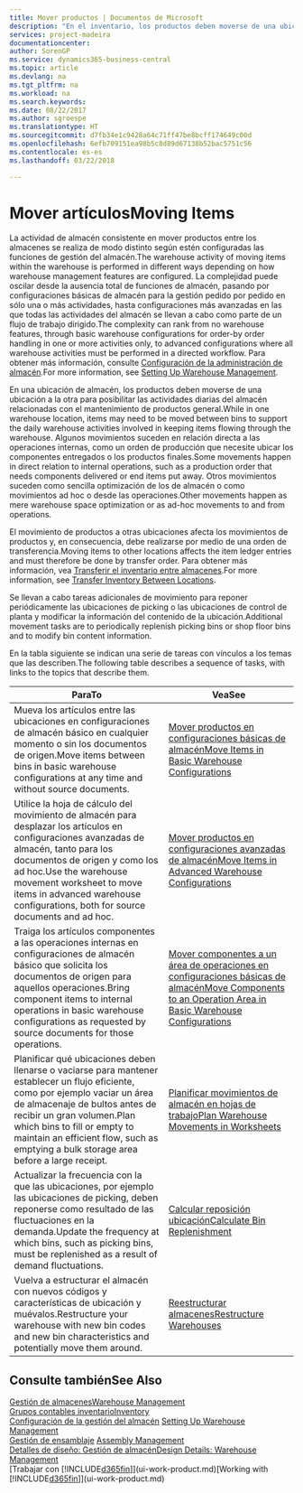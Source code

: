 ```yaml
---
title: Mover productos | Documentos de Microsoft
description: "En el inventario, los productos deben moverse de una ubicación a la otra para posibilitar las actividades diarias del almacén relacionadas con el mantenimiento de productos general. Algunos movimientos suceden en relación directa a las operaciones internas, como un orden de producción que necesite ubicar los componentes entregados o los productos finales. Otros movimientos suceden como sencilla optimización de los de almacén o como movimientos ad hoc o desde las operaciones."
services: project-madeira
documentationcenter: 
author: SorenGP
ms.service: dynamics365-business-central
ms.topic: article
ms.devlang: na
ms.tgt_pltfrm: na
ms.workload: na
ms.search.keywords: 
ms.date: 08/22/2017
ms.author: sgroespe
ms.translationtype: HT
ms.sourcegitcommit: d7fb34e1c9428a64c71ff47be8bcff174649c00d
ms.openlocfilehash: 6efb709151ea98b5c8d89d67138b52bac5751c56
ms.contentlocale: es-es
ms.lasthandoff: 03/22/2018

---
```

# <a name="moving-items"></a><span data-ttu-id="b13b8-105">Mover artículos</span><span class="sxs-lookup"><span data-stu-id="b13b8-105">Moving Items</span></span>
<span data-ttu-id="b13b8-106">La actividad de almacén consistente en mover productos entre los almacenes se realiza de modo distinto según estén configuradas las funciones de gestión del almacén.</span><span class="sxs-lookup"><span data-stu-id="b13b8-106">The warehouse activity of moving items within the warehouse is performed in different ways depending on how warehouse management features are configured.</span></span> <span data-ttu-id="b13b8-107">La complejidad puede oscilar desde la ausencia total de funciones de almacén, pasando por configuraciones básicas de almacén para la gestión pedido por pedido en sólo una o más actividades, hasta configuraciones más avanzadas en las que todas las actividades del almacén se llevan a cabo como parte de un flujo de trabajo dirigido.</span><span class="sxs-lookup"><span data-stu-id="b13b8-107">The complexity can rank from no warehouse features, through basic warehouse configurations for order-by order handling in one or more activities only, to advanced configurations where all warehouse activities must be performed in a directed workflow.</span></span> <span data-ttu-id="b13b8-108">Para obtener más información, consulte [Configuración de la administración de almacén](warehouse-setup-warehouse.md).</span><span class="sxs-lookup"><span data-stu-id="b13b8-108">For more information, see [Setting Up Warehouse Management](warehouse-setup-warehouse.md).</span></span>

<span data-ttu-id="b13b8-109">En una ubicación de almacén, los productos deben moverse de una ubicación a la otra para posibilitar las actividades diarias del almacén relacionadas con el mantenimiento de productos general.</span><span class="sxs-lookup"><span data-stu-id="b13b8-109">While in one warehouse location, items may need to be moved between bins to support the daily warehouse activities involved in keeping items flowing through the warehouse.</span></span> <span data-ttu-id="b13b8-110">Algunos movimientos suceden en relación directa a las operaciones internas, como un orden de producción que necesite ubicar los componentes entregados o los productos finales.</span><span class="sxs-lookup"><span data-stu-id="b13b8-110">Some movements happen in direct relation to internal operations, such as a production order that needs components delivered or end items put away.</span></span> <span data-ttu-id="b13b8-111">Otros movimientos suceden como sencilla optimización de los de almacén o como movimientos ad hoc o desde las operaciones.</span><span class="sxs-lookup"><span data-stu-id="b13b8-111">Other movements happen as mere warehouse space optimization or as ad-hoc movements to and from operations.</span></span>

<span data-ttu-id="b13b8-112">El movimiento de productos a otras ubicaciones afecta los movimientos de productos y, en consecuencia, debe realizarse por medio de una orden de transferencia.</span><span class="sxs-lookup"><span data-stu-id="b13b8-112">Moving items to other locations affects the item ledger entries and must therefore be done by transfer order.</span></span> <span data-ttu-id="b13b8-113">Para obtener más información, vea [Transferir el inventario entre almacenes](inventory-how-transfer-between-locations.md).</span><span class="sxs-lookup"><span data-stu-id="b13b8-113">For more information, see [Transfer Inventory Between Locations](inventory-how-transfer-between-locations.md).</span></span>  

<span data-ttu-id="b13b8-114">Se llevan a cabo tareas adicionales de movimiento para reponer periódicamente las ubicaciones de picking o las ubicaciones de control de planta y modificar la información del contenido de la ubicación.</span><span class="sxs-lookup"><span data-stu-id="b13b8-114">Additional movement tasks are to periodically replenish picking bins or shop floor bins and to modify bin content information.</span></span>  

 <span data-ttu-id="b13b8-115">En la tabla siguiente se indican una serie de tareas con vínculos a los temas que las describen.</span><span class="sxs-lookup"><span data-stu-id="b13b8-115">The following table describes a sequence of tasks, with links to the topics that describe them.</span></span>   

|<span data-ttu-id="b13b8-116">**Para**</span><span class="sxs-lookup"><span data-stu-id="b13b8-116">**To**</span></span>|<span data-ttu-id="b13b8-117">**Vea**</span><span class="sxs-lookup"><span data-stu-id="b13b8-117">**See**</span></span>|  
|------------|-------------|  
|<span data-ttu-id="b13b8-118">Mueva los artículos entre las ubicaciones en configuraciones de almacén básico en cualquier momento o sin los documentos de origen.</span><span class="sxs-lookup"><span data-stu-id="b13b8-118">Move items between bins in basic warehouse configurations at any time and without source documents.</span></span>|[<span data-ttu-id="b13b8-119">Mover productos en configuraciones básicas de almacén</span><span class="sxs-lookup"><span data-stu-id="b13b8-119">Move Items in Basic Warehouse Configurations</span></span>](warehouse-how-to-move-items-ad-hoc-in-basic-warehousing.md)|
|<span data-ttu-id="b13b8-120">Utilice la hoja de cálculo del movimiento de almacén para desplazar los artículos en configuraciones avanzadas de almacén, tanto para los documentos de origen y como los ad hoc.</span><span class="sxs-lookup"><span data-stu-id="b13b8-120">Use the warehouse movement worksheet to move items in advanced warehouse configurations, both for source documents and ad hoc.</span></span>|[<span data-ttu-id="b13b8-121">Mover productos en configuraciones avanzadas de almacén</span><span class="sxs-lookup"><span data-stu-id="b13b8-121">Move Items in Advanced Warehouse Configurations</span></span>](warehouse-how-to-move-items-in-advanced-warehousing.md)|  
|<span data-ttu-id="b13b8-122">Traiga los artículos componentes a las operaciones internas en configuraciones de almacén básico que solicita los documentos de origen para aquellos operaciones.</span><span class="sxs-lookup"><span data-stu-id="b13b8-122">Bring component items to internal operations in basic warehouse configurations as requested by source documents for those operations.</span></span>|[<span data-ttu-id="b13b8-123">Mover componentes a un área de operaciones en configuraciones básicas de almacén</span><span class="sxs-lookup"><span data-stu-id="b13b8-123">Move Components to an Operation Area in Basic Warehouse Configurations</span></span>](warehouse-how-to-move-components-to-an-operation-area-in-basic-warehousing.md)|
|<span data-ttu-id="b13b8-124">Planificar qué ubicaciones deben llenarse o vaciarse para mantener establecer un flujo eficiente, como por ejemplo vaciar un área de almacenaje de bultos antes de recibir un gran volumen.</span><span class="sxs-lookup"><span data-stu-id="b13b8-124">Plan which bins to fill or empty to maintain an efficient flow, such as emptying a bulk storage area before a large receipt.</span></span>|[<span data-ttu-id="b13b8-125">Planificar movimientos de almacén en hojas de trabajo</span><span class="sxs-lookup"><span data-stu-id="b13b8-125">Plan Warehouse Movements in Worksheets</span></span>](warehouse-how-to-plan-warehouse-movements-in-worksheets.md)|
|<span data-ttu-id="b13b8-126">Actualizar la frecuencia con la que las ubicaciones, por ejemplo las ubicaciones de picking, deben reponerse como resultado de las fluctuaciones en la demanda.</span><span class="sxs-lookup"><span data-stu-id="b13b8-126">Update the frequency at which bins, such as picking bins, must be replenished as a result of demand fluctuations.</span></span>|[<span data-ttu-id="b13b8-127">Calcular reposición ubicación</span><span class="sxs-lookup"><span data-stu-id="b13b8-127">Calculate Bin Replenishment</span></span>](warehouse-how-to-calculate-bin-replenishment.md)|
|<span data-ttu-id="b13b8-128">Vuelva a estructurar el almacén con nuevos códigos y características de ubicación y muévalos.</span><span class="sxs-lookup"><span data-stu-id="b13b8-128">Restructure your warehouse with new bin codes and new bin characteristics and potentially move them around.</span></span>|[<span data-ttu-id="b13b8-129">Reestructurar almacenes</span><span class="sxs-lookup"><span data-stu-id="b13b8-129">Restructure Warehouses</span></span>](warehouse-how-to-restructure-warehouses.md)|  

## <a name="see-also"></a><span data-ttu-id="b13b8-130">Consulte también</span><span class="sxs-lookup"><span data-stu-id="b13b8-130">See Also</span></span>  
[<span data-ttu-id="b13b8-131">Gestión de almacenes</span><span class="sxs-lookup"><span data-stu-id="b13b8-131">Warehouse Management</span></span>](warehouse-manage-warehouse.md)  
[<span data-ttu-id="b13b8-132">Grupos contables inventario</span><span class="sxs-lookup"><span data-stu-id="b13b8-132">Inventory</span></span>](inventory-manage-inventory.md)  
<span data-ttu-id="b13b8-133">[Configuración de la gestión del almacén](warehouse-setup-warehouse.md)   </span><span class="sxs-lookup"><span data-stu-id="b13b8-133">[Setting Up Warehouse Management](warehouse-setup-warehouse.md)   </span></span>  
<span data-ttu-id="b13b8-134">[Gestión de ensamblaje](assembly-assemble-items.md)  </span><span class="sxs-lookup"><span data-stu-id="b13b8-134">[Assembly Management](assembly-assemble-items.md)  </span></span>  
[<span data-ttu-id="b13b8-135">Detalles de diseño: Gestión de almacén</span><span class="sxs-lookup"><span data-stu-id="b13b8-135">Design Details: Warehouse Management</span></span>](design-details-warehouse-management.md)  
<span data-ttu-id="b13b8-136">[Trabajar con [!INCLUDE[d365fin](includes/d365fin_md.md)]](ui-work-product.md)</span><span class="sxs-lookup"><span data-stu-id="b13b8-136">[Working with [!INCLUDE[d365fin](includes/d365fin_md.md)]](ui-work-product.md)</span></span>

